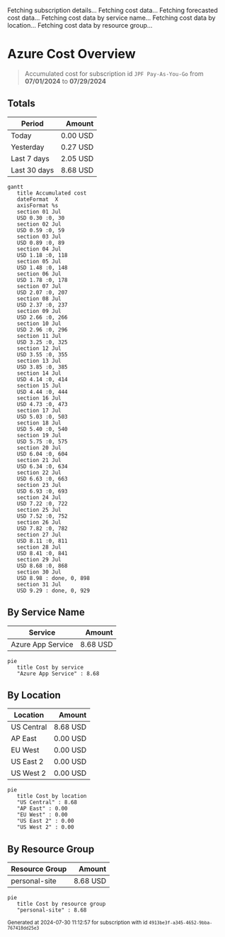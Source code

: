 Fetching subscription details...
Fetching cost data...
Fetching forecasted cost data...
Fetching cost data by service name...
Fetching cost data by location...
Fetching cost data by resource group...
# Azure Cost Overview

> Accumulated cost for subscription id `JPF Pay-As-You-Go` from **07/01/2024** to **07/29/2024**

## Totals

|Period|Amount|
|---|---:|
|Today|0.00 USD|
|Yesterday|0.27 USD|
|Last 7 days|2.05 USD|
|Last 30 days|8.68 USD|

```mermaid
gantt
   title Accumulated cost
   dateFormat  X
   axisFormat %s
   section 01 Jul
   USD 0.30 :0, 30
   section 02 Jul
   USD 0.59 :0, 59
   section 03 Jul
   USD 0.89 :0, 89
   section 04 Jul
   USD 1.18 :0, 118
   section 05 Jul
   USD 1.48 :0, 148
   section 06 Jul
   USD 1.78 :0, 178
   section 07 Jul
   USD 2.07 :0, 207
   section 08 Jul
   USD 2.37 :0, 237
   section 09 Jul
   USD 2.66 :0, 266
   section 10 Jul
   USD 2.96 :0, 296
   section 11 Jul
   USD 3.25 :0, 325
   section 12 Jul
   USD 3.55 :0, 355
   section 13 Jul
   USD 3.85 :0, 385
   section 14 Jul
   USD 4.14 :0, 414
   section 15 Jul
   USD 4.44 :0, 444
   section 16 Jul
   USD 4.73 :0, 473
   section 17 Jul
   USD 5.03 :0, 503
   section 18 Jul
   USD 5.40 :0, 540
   section 19 Jul
   USD 5.75 :0, 575
   section 20 Jul
   USD 6.04 :0, 604
   section 21 Jul
   USD 6.34 :0, 634
   section 22 Jul
   USD 6.63 :0, 663
   section 23 Jul
   USD 6.93 :0, 693
   section 24 Jul
   USD 7.22 :0, 722
   section 25 Jul
   USD 7.52 :0, 752
   section 26 Jul
   USD 7.82 :0, 782
   section 27 Jul
   USD 8.11 :0, 811
   section 28 Jul
   USD 8.41 :0, 841
   section 29 Jul
   USD 8.68 :0, 868
   section 30 Jul
   USD 8.98 : done, 0, 898
   section 31 Jul
   USD 9.29 : done, 0, 929
```

## By Service Name

|Service|Amount|
|---|---:|
|Azure App Service|8.68 USD|

```mermaid
pie
   title Cost by service
   "Azure App Service" : 8.68
```

## By Location

|Location|Amount|
|---|---:|
|US Central|8.68 USD|
|AP East|0.00 USD|
|EU West|0.00 USD|
|US East 2|0.00 USD|
|US West 2|0.00 USD|

```mermaid
pie
   title Cost by location
   "US Central" : 8.68
   "AP East" : 0.00
   "EU West" : 0.00
   "US East 2" : 0.00
   "US West 2" : 0.00
```

## By Resource Group

|Resource Group|Amount|
|---|---:|
|personal-site|8.68 USD|

```mermaid
pie
   title Cost by resource group
   "personal-site" : 8.68
```

<sup>Generated at 2024-07-30 11:12:57 for subscription with id `4913be3f-a345-4652-9bba-767418dd25e3`</sup>
